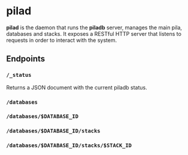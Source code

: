 pilad
=====

**pilad** is the daemon that runs the **piladb** server, manages the main pila,
databases and stacks. It exposes a RESTful HTTP server that listens to requests
in order to interact with the system.

Endpoints
---------

### `/_status`

Returns a JSON document with the current piladb status.

### `/databases`

### `/databases/$DATABASE_ID`

### `/databases/$DATABASE_ID/stacks`

### `/databases/$DATABASE_ID/stacks/$STACK_ID`
